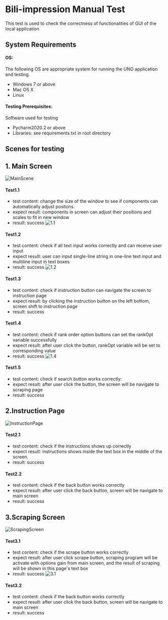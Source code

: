 # Bili-impression Manual Test
This test is used to check the correctness of functionalities of GUI of the local application

## System Requirements

#### OS:
The following OS are appropriate system for running the UNO application and testing.
- Windows 7 or above
- Mac OS X
- Linux

#### Testing Prerequisites:
Software used for testing
- Pycharm2020.2 or above
- Libraries: see requirements.txt in root directory

## Scenes for testing

## 1. Main Screen
![MainScene](./1.png)

#### Test1.1
- test content:
    change the size of the window to see if components can automatically adjust positons.
- expect result: 
    components in screen can adjust their positions and scales to fit in new window
- result:
    success
![1.1](./2.png)

#### Test1.2
- test content:
    check if all text input works correctly and can receive user input
- expect result: 
    user can input single-line string in one-line text input and multiline input in text boxes
- result:
    success
![1.2](./3.png)

#### Test1.3
- test content:
    check if instruction button can navigate the screen to instruction page
- expect result: 
    by clicking the instruction button on the left bottom, screen shift to instruction page
- result:
    success

#### Test1.4
- test content:
    check if rank order option buttons can set the rankOpt variable successfully
- expect result: 
    after user click the button, rankOpt variable will be set to corresponding value
- result:
    success
![1.4](./7.png)

#### Test1.5
- test content:
    check if search button works correctly:
- expect result: 
    after user click the button, the screen will be navigate to scraping page
- result:
    success

## 2.Instruction Page
![InstructionPage](./4.png)

#### Test2.1
- test content: 
    check if the instructions shows up correctly
- expect result: 
    instructions shows inside the text box in the middle of the screen.
- result:
    success

#### Test2.2
- test content: 
    check if the back button works correctly
- expect result: 
    after user click the back button, screen will be navigate to main screen
- result:
    success

## 3.Scraping Screen
![ScrapingScreen](./5.png)

#### Test3.1
- test content: 
    check if the scrape button works correctly
- expect result: 
    after user click scrape button, scraping program will be activate with options gain from main screen, and the result of scraping will be shown in this page's text box
- result:
    success
![3.1](./6.png)

#### Test3.2
- test content: 
    check if the back button works correctly
- expect result: 
    after user click the back button, screen will be navigate to main screen
- result:
    success
